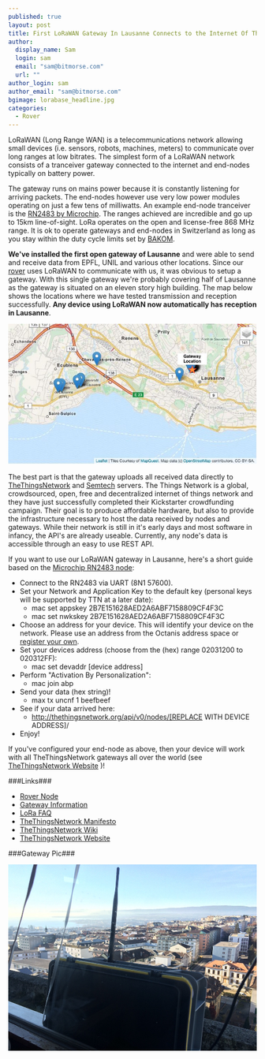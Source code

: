 ```yaml
---
published: true
layout: post
title: First LoRaWAN Gateway In Lausanne Connects to the Internet Of Things
author: 
  display_name: Sam
  login: sam
  email: "sam@bitmorse.com"
  url: ""
author_login: sam
author_email: "sam@bitmorse.com"
bgimage: lorabase_headline.jpg
categories: 
  - Rover
---
```


LoRaWAN (Long Range WAN) is a telecommunications network allowing small devices (i.e. sensors, robots, machines, meters) to communicate over long ranges at low bitrates. The simplest form of a LoRaWAN network consists of a tranceiver gateway connected to the internet and end-nodes typically on battery power.

The gateway runs on mains power because it is constantly listening for arriving packets. The end-nodes however use very low power modules operating on just a few tens of milliwatts. An example end-node tranceiver is the [RN2483 by Microchip](http://ww1.microchip.com/downloads/en/DeviceDoc/50002346A.pdf). The ranges achieved are incredible and go up to 15km line-of-sight. 
LoRa operates on the open and license-free 868 MHz range. It is ok to operate gateways and end-nodes in Switzerland as long as you stay within the duty cycle limits set by [BAKOM](http://www.bakom.admin.ch/themen/frequenzen/00652/00654/index.html?lang=en).

<b>We've installed the first open gateway of Lausanne</b> and were able to send and receive data from EPFL, UNIL and various other locations. Since our [rover](http://octanis.org/rover) uses LoRaWAN to communicate with us, it was obvious to setup a gateway. With this single gateway we're probably covering half of Lausanne as the gateway is situated on an eleven story high building. The map below shows the locations where we have tested transmission and reception successfully. <b>Any device using LoRaWAN now automatically has reception in Lausanne</b>.

<img src="/img/loramap.jpg" />


The best part is that the gateway uploads all received data directly to [TheThingsNetwork](http://thethingsnetwork.org/wiki/GettingStarted) and [Semtech](http://iot.semtech.com/gateways/BE-EF-BA-E9-58-45-C5-2A/) servers. The Things Network is a global, crowdsourced, open, free and decentralized internet of things network and they have just successfully completed their Kickstarter crowdfunding campaign. Their goal is to produce affordable hardware, but also to provide the infrastructure necessary to host the data received by nodes and gateways. While their network is still in it's early days and most software in infancy, the API's are already useable. Currently, any node's data is accessible through an easy to use REST API.


If you want to use our LoRaWAN gateway in Lausanne, here's a short guide based on the [Microchip RN2483 node](http://www.microchip.com/wwwproducts/Devices.aspx?product=RN2483): 

   * Connect to the RN2483 via UART (8N1 57600).
   * Set your Network and Application Key to the default key (personal keys will be supported by TTN at a later date):
     * mac set appskey 2B7E151628AED2A6ABF7158809CF4F3C
     * mac set nwkskey 2B7E151628AED2A6ABF7158809CF4F3C
   * Choose an address for your device. This will identify your device on the network. Please use an address from the Octanis address space or [register your own](http://thethingsnetwork.org/wiki/AddressSpace).
   * Set your devices address (choose from the (hex) range 02031200 to 020312FF): 
     * mac set devaddr [device address]
   * Perform "Activation By Personalization": 
     * mac join abp
   * Send your data (hex string)! 
     * max tx uncnf 1 beefbeef
   * See if your data arrived here:
     * http://thethingsnetwork.org/api/v0/nodes/[REPLACE WITH DEVICE ADDRESS]/
   * Enjoy!

If you've configured your end-node as above, then your device will work with all TheThingsNetwork gateways all over the world (see [TheThingsNetwork Website](http://thethingsnetwork.org/) )!



###Links###

   * [Rover Node](http://thethingsnetwork.org/api/v0/nodes/08050046/)
   * [Gateway Information](http://iot.semtech.com/gateways/BE-EF-BA-E9-58-45-C5-2A/)
   * [LoRa FAQ](http://www.semtech.com/wireless-rf/lora/LoRa-FAQs.pdf)
   * [TheThingsNetwork Manifesto](https://github.com/TheThingsNetwork/Manifest)
   * [TheThingsNetwork Wiki](http://thethingsnetwork.org/wiki/)
   * [TheThingsNetwork Website](http://thethingsnetwork.org/)


###Gateway Pic###


<img src="/media/lorabase_headline.jpg" />